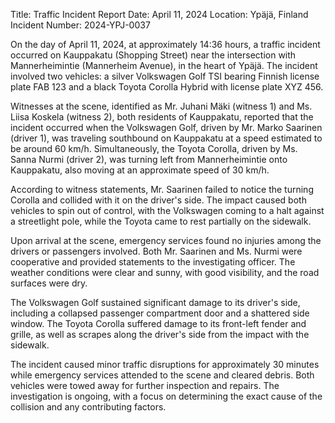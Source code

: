  Title: Traffic Incident Report
Date: April 11, 2024
Location: Ypäjä, Finland
Incident Number: 2024-YPJ-0037

On the day of April 11, 2024, at approximately 14:36 hours, a traffic incident occurred on Kauppakatu (Shopping Street) near the intersection with Mannerheimintie (Mannerheim Avenue), in the heart of Ypäjä. The incident involved two vehicles: a silver Volkswagen Golf TSI bearing Finnish license plate FAB 123 and a black Toyota Corolla Hybrid with license plate XYZ 456.

Witnesses at the scene, identified as Mr. Juhani Mäki (witness 1) and Ms. Liisa Koskela (witness 2), both residents of Kauppakatu, reported that the incident occurred when the Volkswagen Golf, driven by Mr. Marko Saarinen (driver 1), was traveling southbound on Kauppakatu at a speed estimated to be around 60 km/h. Simultaneously, the Toyota Corolla, driven by Ms. Sanna Nurmi (driver 2), was turning left from Mannerheimintie onto Kauppakatu, also moving at an approximate speed of 30 km/h.

According to witness statements, Mr. Saarinen failed to notice the turning Corolla and collided with it on the driver's side. The impact caused both vehicles to spin out of control, with the Volkswagen coming to a halt against a streetlight pole, while the Toyota came to rest partially on the sidewalk.

Upon arrival at the scene, emergency services found no injuries among the drivers or passengers involved. Both Mr. Saarinen and Ms. Nurmi were cooperative and provided statements to the investigating officer. The weather conditions were clear and sunny, with good visibility, and the road surfaces were dry.

The Volkswagen Golf sustained significant damage to its driver's side, including a collapsed passenger compartment door and a shattered side window. The Toyota Corolla suffered damage to its front-left fender and grille, as well as scrapes along the driver's side from the impact with the sidewalk.

The incident caused minor traffic disruptions for approximately 30 minutes while emergency services attended to the scene and cleared debris. Both vehicles were towed away for further inspection and repairs. The investigation is ongoing, with a focus on determining the exact cause of the collision and any contributing factors.